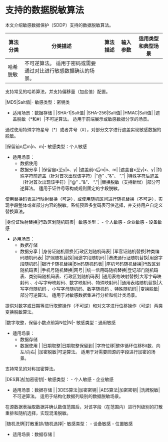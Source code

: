 # 支持的数据脱敏算法

本文介绍敏感数据保护（SDDP）支持的数据脱敏算法。

|算法分类|分类描述|算法描述|输入参数|适用类型和典型场景|
|----|----|----|----|---------|
|哈希脱敏|不可逆算法。 适用于密码或需要通过对比进行敏感数据确认的场景。

支持常见的哈希算法，并支持偏移量（加盐值）配置。

|MD5|Salt值|-   敏感类型：密钥类
-   适用场景：数据存储 |
|SHA-1|Salt值|
|SHA-256|Salt值|
|HMAC|Salt值|
|遮盖脱敏（\*和\#）|不可逆算法。 适用于前端展示或敏感数据分享的场景。

通过使用特殊字符星号（\*）或者井号（\#），对部分文字进行遮盖实现敏感数据的脱敏。

|保留前n后m|n、m|-   敏感类型：个人敏感
-   适用场景：
    -   数据使用
    -   数据分享 |
|保留自x至y|x、y|
|遮盖前n后m|n、m|
|遮盖自x至y|x、y|
|特殊字符前遮盖（针对首次出现该字符）|“@” 、”&”、 “.”|
|特殊字符后遮盖（针对首次出现该字符）|“@” 、”&”、 “.”|
|替换脱敏（支持新增）|部分可逆算法。 适用于证件号等构成规则固定的字段脱敏。

使用替换码表进行映射替换（可逆），或使用随机区间进行随机替换（不可逆），实现字段整体或者部分内容的脱敏。系统预置多套码表可供选择，并支持用户自定义替换算法。

|身份证映射替换|行政区划随机码表|-   敏感类型：
    -   个人敏感
    -   企业敏感
    -   设备敏感
-   适用场景：
    -   数据存储
    -   数据分享 |
|身份证随机替换|行政区划随机码表|
|军官证随机替换|种类编码随机码表|
|护照随机替换|用途字段随机码|
|港澳通行证随机替换|用途字段随机码|
|银行卡随机替换|Bin码随机码表|
|座机号码随机替换|行政区划随机码表|
|手机号随机替换|网号|
|统一信用码随机替换|登记部门随机码表、类别码随机码表、行政区划随机码表|
|通用表格映射替换|大写字母映射码 、小写字母映射码、数字映射码、特殊映射码|
|通用表格随机替换|大写字母随机码 、小写字母随机码、数字随机码 、特殊随机码|
|变换脱敏|部分可逆算法。 适用于对敏感数据集进行分析和统计类场景。

提供对数字或日期等进行取整操作（不可逆）和对文字进行位移操作（可逆）两类变换脱敏算法。

|数字取整，保留小数点前第N位|N|-   敏感类型：通用敏感
-   适用场景：
    -   数据存储
    -   数据使用 |
|日期取整|日期取整保留到|
|字符位移|整体循环位移Bit数、向左/向右|
|加密脱敏|可逆算法。 适用于对需要回源的字段进行加密的场景。

支持常见的对称加密算法。

|DES算法|加密密钥|-   敏感类型：
    -   个人敏感
    -   企业敏感
-   适用场景：数据存储 |
|3DES算法|加密密钥|
|AES算法|加密密钥|
|洗牌脱敏|不可逆算法。 适用于结构化数据列级别的数据脱敏场景。

在源数据表抽取数据并确认数值范围后，对该字段（在范围内）进行列级别的打散重排和随机选择，实现混淆脱敏。

|随机洗牌|打散重排/随机选择|-   敏感类型：
    -   设备敏感
    -   位置敏感
-   适用场景：数据存储 |

